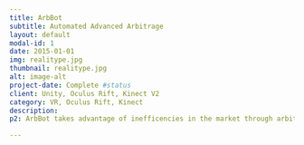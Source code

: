 ```yaml
---
title: ArbBot
subtitle: Automated Advanced Arbitrage 
layout: default
modal-id: 1
date: 2015-01-01
img: realitype.jpg
thumbnail: realitype.jpg
alt: image-alt
project-date: Complete #status
client: Unity, Oculus Rift, Kinect V2
category: VR, Oculus Rift, Kinect
description:
p2: ArbBot takes advantage of inefficencies in the market through arbitrage. Our patent-pending method of doing this is able to multiply traditional arbitrage gains by up to 5x what they'd get normally.

---
```

